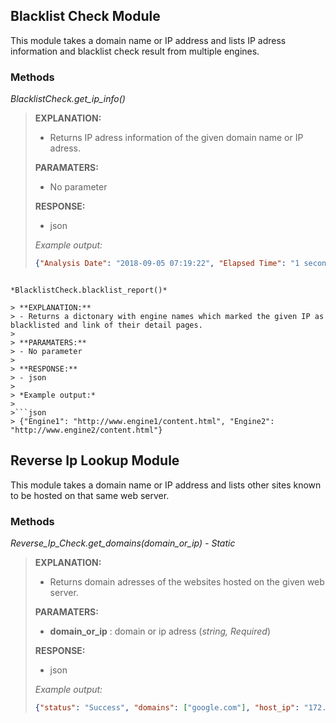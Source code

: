 ## Blacklist Check Module
This module takes a domain name or IP address and lists IP adress information and blacklist check result from multiple engines.

### Methods 

*BlacklistCheck.get_ip_info()*

> **EXPLANATION:** 
> - Returns IP adress information of the given domain name or IP adress.
> 
> **PARAMATERS:**
> - No parameter
> 
> **RESPONSE:** 
> - json 
>
> *Example output:* 
>
>```json
>{"Analysis Date": "2018-09-05 07:19:22", "Elapsed Time": "1 seconds", "Blacklist Status": "BLACKLISTED 1/96", "IP Address": "172.217.23.238 Find Sites | IP Whois", "Reverse DNS": "prg03s06-in-f238.1e100.net", "ASN": "AS15169", "ASN Owner": "Google LLC", "ISP": "Google", "Continent": "North America", "Country Code": " (US) United States", "Latitude / Longitude": "37.751 / -97.822 Google Map", "City": "Unknown", "Region": "Unknown "}
```

*BlacklistCheck.blacklist_report()*

> **EXPLANATION:** 
> - Returns a dictonary with engine names which marked the given IP as blacklisted and link of their detail pages.
> 
> **PARAMATERS:**
> - No parameter
> 
> **RESPONSE:** 
> - json 
>
> *Example output:* 
>
>```json
> {"Engine1": "http://www.engine1/content.html", "Engine2": "http://www.engine2/content.html"}
```

## Reverse Ip Lookup Module

This module takes a domain name or IP address and lists other sites known to be hosted on that same web server.

### Methods 

*Reverse_Ip_Check.get_domains(domain_or_ip) - Static*

> **EXPLANATION:** 
> - Returns domain adresses of the websites hosted on the given web server.
> 
> **PARAMATERS:**
> - **domain_or_ip** : domain or ip adress (*string, Required*)
> 
> **RESPONSE:** 
> - json
>
> *Example output:* 
>
>```json
>{"status": "Success", "domains": ["google.com"], "host_ip": "172.217.14.238"}

